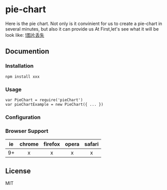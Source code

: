 # pie-chart
Here is the pie chart.
Not only is it convinient for us to create a pie-chart in several minutes, but also it can provide us 
At First,let's see what it will be look like:
[!图片丢失](http://cl.ly/2T0P0N3F3n37/Snip20160331_4.png)
## Documention
### Installation
`npm install xxx`
### Usage
```
var PieChart = require('pieChart')
var pieChartExample = new PieChart({ ... })
```

### Configuration

### Browser Support
|ie|chrome|firefox|opera|safari|
|:-:|:-:|:-:|:-:|:-:|
|9+|x|x|x|x|
## License
MIT

